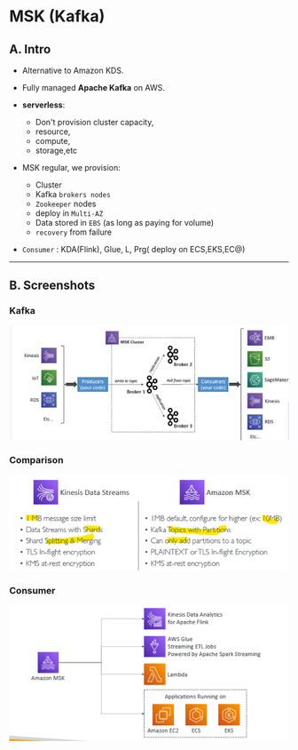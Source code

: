 # MSK (Kafka)
## A. Intro
- Alternative to Amazon KDS.
- Fully managed **Apache Kafka** on AWS.
- **serverless**: 
  - Don't provision cluster capacity, 
  - resource, 
  - compute, 
  - storage,etc
- MSK regular, we provision:
    - Cluster
    - Kafka `brokers nodes` 
    - `Zookeeper` nodes
    - deploy in `Multi-AZ`
    - Data stored in `EBS` (as long as paying for volume)
    - `recovery` from failure
  
- `Consumer` : KDA(Flink), Glue, L, Prg( deploy on ECS,EKS,EC@)

---
## B. Screenshots
### Kafka

![img_4.png](../99_img/moreSrv/analytics-2/img_4.png)

### Comparison

![img_5.png](../99_img/moreSrv/analytics-2/img_5.png)

### Consumer

![img_6.png](../99_img/moreSrv/analytics-2/img_6.png)